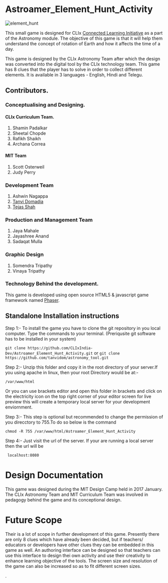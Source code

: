# Astroamer_Element_Hunt_Activity

![element_hunt](https://user-images.githubusercontent.com/20156664/40608567-7686afc8-6289-11e8-8a26-0d8cbdd2dccb.png) 

This small game is designed for CLIx [Connected Learning Initiative](https://clix.tiss.edu) as a part of the Astronomy module.
The objective of this game is that it will help them understand the concept of rotation of Earth and how it affects the time of a day.

This game is designed by the CLIx Astronomy Team after which the design was converted into the digital tool by the CLIx technology team. This game has 8 clues that the player has to solve in order to collect different elements. It is available in 3 languages - English, Hindi and Telegu. 

## Contributors.
    
### Conceptualising and Designing.

#### CLIx Curriculum Team.

1. Shamin Padalkar
2. Sheetal Chopde 
3. Rafikh Shaikh 
4. Archana Correa

#### MIT Team 

1. Scott Osterweil 
2. Judy Perry

### Development Team

1. Ashwin Nagappa
2. [Tanvi Domadia](https://github.com/tanvidom)
3. [Tejas Shah](https://github.com/Tdnshah) 

### Production and Management Team 

1. Jaya Mahale 
2. Jayashree Anand
3. Sadaqat Mulla

### Graphic Design 

1. Somendra Tripathy 
2. Vinaya Tripathy 

### Technology Behind the development.

This game is developed using open source HTML5 & javascript game framework named [Phaser](https://phaser.io/). 

## Standalone Installation instructions

Step 1:- To install the game you have to clone the git repository in you local computer. Type the commands to your terminal.
        (Preriqusite git software has to be installed in your system)
    
```git clone https://github.com/CLIxIndia-Dev/Astroamer_Element_Hunt_Activity.git``` 
                      or 
```git clone https://github.com/tanvidom/astronomy_tool.git```
                      
    
Step 2:- Unzip this folder and copy it in the root directory of your server.If you using apache in linux, then your root Directory would be at:- 

```/var/www/html```
    
Or you can use brackets editor and open this folder in brackets and click on the electricity icon on the top right corner of your editor screen for live preview this will create a temporary local server for your development enviornment.

Step 3:- This step is optional but recommended to change the permission of you direcctory to 755.To do so below is the command

```chmod -R 755 /var/www/html/Astroamer_Element_Hunt_Activity```

Step 4:- Just visit the url of the server. If your are running a local server then the url will be 
    
``` localhost:8080```
    

# Design Documentation 

This game was designed during the MIT Design Camp held in 2017 January. The CLIx Astronomy Team and MIT Curriculum Team was involved in pedagogy behind the game and its conceptional design. 


# Future Scope 

Their is a lot of scope in further development of this game. Presently there are only 8 clues which have already been decided, but if teachers/ educators or developers have other clues they can be embedded in this game as well. An authoring interface can be designed so that teachers can use this interface to design thei own activity and use their creativity to enhance learning objective of the tools. The screen size and resolution of the game can also be increased so as to fit different screen sizes. 

. 


